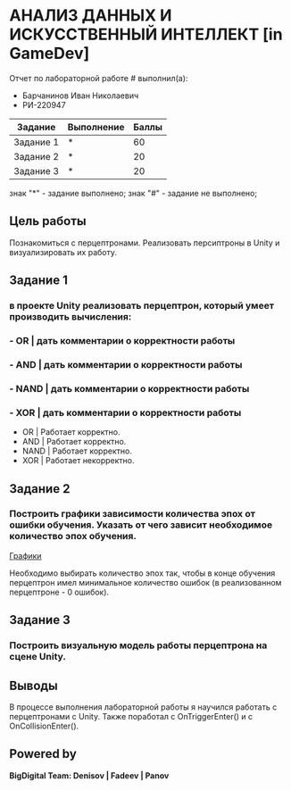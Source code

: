 # АНАЛИЗ ДАННЫХ И ИСКУССТВЕННЫЙ ИНТЕЛЛЕКТ [in GameDev]
Отчет по лабораторной работе # выполнил(а):
- Барчанинов Иван Николаевич
- РИ-220947

| Задание | Выполнение | Баллы |
| ------ | ------ | ------ |
| Задание 1 | * | 60 |
| Задание 2 | * | 20 |
| Задание 3 | * | 20 |

знак "*" - задание выполнено; знак "#" - задание не выполнено;

## Цель работы
Познакомиться с перцептронами. Реализовать персиптроны в Unity и визуализировать их работу.

## Задание 1
### в проекте Unity реализовать перцептрон, который умеет производить вычисления:
### - OR | дать комментарии о корректности работы
### - AND | дать комментарии о корректности работы
### - NAND | дать комментарии о корректности работы
### - XOR | дать комментарии о корректности работы

- OR | Работает корректно.
- AND | Работает корректно.
- NAND | Работает корректно.
- XOR | Работает некорректно.


## Задание 2
### Построить графики зависимости количества эпох от ошибки  обучения. Указать от чего зависит необходимое количество эпох обучения.

[Графики](https://docs.google.com/spreadsheets/d/15CwL8dyK4UQrXg3jThti8cnGDhwGSpwOfm8WJo5o_eE/edit?usp=sharing)

Необходимо выбирать количество эпох так, чтобы в конце обучения перцептрон имел минимальное количество ошибок (в реализованном перцептроне - 0 ошибок).

## Задание 3
### Построить визуальную модель работы перцептрона на сцене Unity.

## Выводы

В процессе выполнения лабораторной работы я научился работать с перцептронами с Unity. Также поработал с OnTriggerEnter() и с OnCollisionEnter().

## Powered by

**BigDigital Team: Denisov | Fadeev | Panov**
